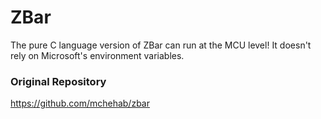 # ZBar
The pure C language version of ZBar can run at the MCU level! It doesn't rely on Microsoft's environment variables.

### Original Repository

https://github.com/mchehab/zbar
